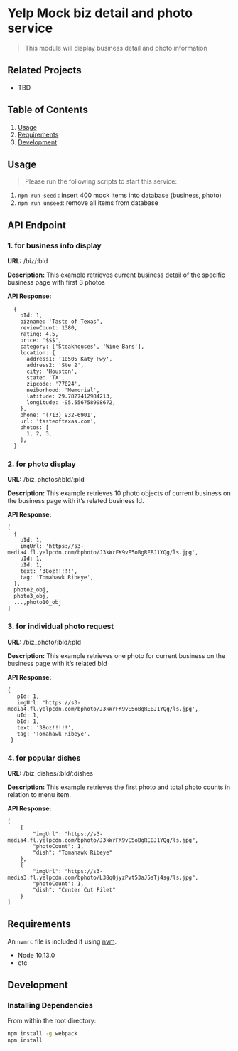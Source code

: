 # Yelp Mock biz detail and photo service

> This module will display business detail and photo information

## Related Projects

  - TBD


## Table of Contents

1. [Usage](#Usage)
1. [Requirements](#requirements)
1. [Development](#development)

## Usage

> Please run the following scripts to start this service:
1. `npm run seed` : insert 400 mock items into database (business, photo)
2. `npm run unseed`: remove all items from database

## API Endpoint

### 1. for business info display

**URL:** /biz/:bId

**Description:** This example retrieves current business detail of the specific business page with first 3 photos

**API Response:**
```
  {
    bId: 1,
    bizname: 'Taste of Texas',
    reviewCount: 1380,
    rating: 4.5,
    price: '$$$',
    category: ['Steakhouses', 'Wine Bars'],
    location: {
      address1: '10505 Katy Fwy',
      address2: 'Ste 2',
      city: 'Houston',
      state: 'TX',
      zipcode: '77024',
      neiborhood: 'Memorial',
      latitude: 29.7827412984213,
      longitude: -95.556758998672,
    },
    phone: '(713) 932-6901',
    url: 'tasteoftexas.com',
    photos: [
      1, 2, 3,
    ],
  }
```
### 2. for photo display

**URL:** /biz_photos/:bId/:pId

**Description:** This example retrieves 10 photo objects of current business on the business page with it’s related business Id.

**API Response:**
```
[
  {
    pId: 1,
    imgUrl: 'https://s3-media4.fl.yelpcdn.com/bphoto/J3kWrFK9vE5oBgREBJ1YQg/ls.jpg',
    uId: 1,
    bId: 1,
    text: '38oz!!!!!',
    tag: 'Tomahawk Ribeye',
  },
  photo2_obj,
  photo3_obj,
  ...,photo10_obj
]
```
### 3. for individual photo request

**URL:** /biz_photo/:bId/:pId

**Description:** This example retrieves one photo for current business on the business page with it’s related bId

**API Response:**

 ```
 {
    pId: 1,
    imgUrl: 'https://s3-media4.fl.yelpcdn.com/bphoto/J3kWrFK9vE5oBgREBJ1YQg/ls.jpg',
    uId: 1,
    bId: 1,
    text: '38oz!!!!!',
    tag: 'Tomahawk Ribeye',
  }
```
### 4. for popular dishes

**URL:** /biz_dishes/:bId/:dishes

**Description:**  This example retrieves the first photo and total photo counts in relation to menu item.

**API Response:**
```
[
    {
        "imgUrl": "https://s3-media4.fl.yelpcdn.com/bphoto/J3kWrFK9vE5oBgREBJ1YQg/ls.jpg",
        "photoCount": 1,
        "dish": "Tomahawk Ribeye"
    },
    {
        "imgUrl": "https://s3-media3.fl.yelpcdn.com/bphoto/L38qQjyzPvt53aJ5sTj4sg/ls.jpg",
        "photoCount": 1,
        "dish": "Center Cut Filet"
    }
]
```

## Requirements

An `nvmrc` file is included if using [nvm](https://github.com/creationix/nvm).

- Node 10.13.0
- etc

## Development

### Installing Dependencies

From within the root directory:

```sh
npm install -g webpack
npm install
```

